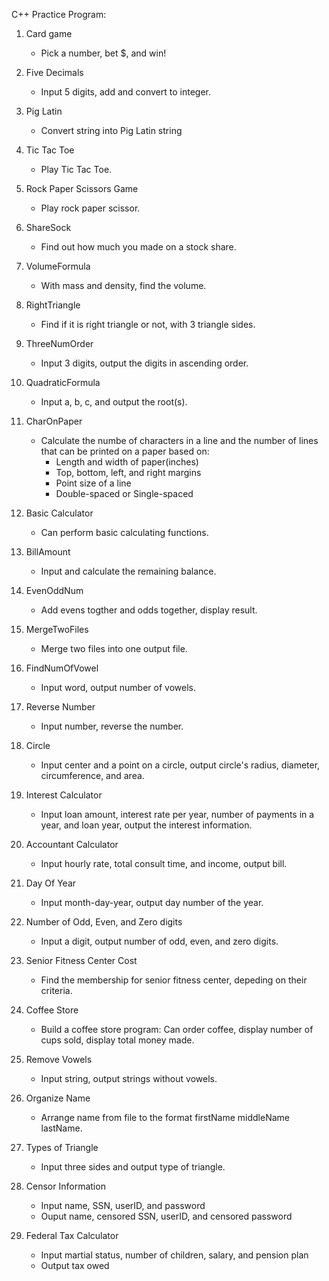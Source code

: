 C++ Practice Program:

1. Card game
	- Pick a number, bet $, and win!

2. Five Decimals
	- Input 5 digits, add and convert to integer.

3. Pig Latin
	- Convert string into Pig Latin string

4. Tic Tac Toe
	- Play Tic Tac Toe.

5. Rock Paper Scissors Game
	- Play rock paper scissor.

6. ShareSock
	- Find out how much you made on a stock share.

7. VolumeFormula
	- With mass and density, find the volume.

8. RightTriangle
	- Find if it is right triangle or not, with 3 triangle sides.

9. ThreeNumOrder
	- Input 3 digits, output the digits in ascending order.

10. QuadraticFormula
	- Input a, b, c, and output the root(s).

11. CharOnPaper
	- Calculate the numbe of characters in a line and the number of lines that can be printed on a paper based on:
		- Length and width of paper(inches)
		- Top, bottom, left, and right margins
		- Point size of a line
		- Double-spaced or Single-spaced

12. Basic Calculator
	- Can perform basic calculating functions.

13. BillAmount
	- Input and calculate the remaining balance.

14. EvenOddNum
	- Add evens togther and odds together, display result.

15. MergeTwoFiles
	- Merge two files into one output file. 

16. FindNumOfVowel
	- Input word, output number of vowels.

17. Reverse Number
	- Input number, reverse the number. 

18. Circle
	- Input center and a point on a circle, output circle's radius, diameter, circumference, and area.

19. Interest Calculator
	- Input loan amount, interest rate per year, number of payments in a year, and loan year, output the interest information.

20. Accountant Calculator
	- Input hourly rate, total consult time, and income, output bill.

21. Day Of Year
	- Input month-day-year, output day number of the year.

22. Number of Odd, Even, and Zero digits
	- Input a digit, output number of odd, even, and zero digits.

23. Senior Fitness Center Cost
	- Find the membership for senior fitness center, depeding on their criteria.

24. Coffee Store
	- Build a coffee store program: Can order coffee, display number of cups sold, display total money made.

25. Remove Vowels
	- Input string, output strings without vowels.

26. Organize Name
	- Arrange name from file to the format firstName middleName lastName.

27. Types of Triangle
	- Input three sides and output type of triangle.

28. Censor Information
	- Input name, SSN, userID, and password
	- Ouput name, censored SSN, userID, and censored password

29. Federal Tax Calculator
	- Input martial status, number of children, salary, and pension plan
	- Output tax owed